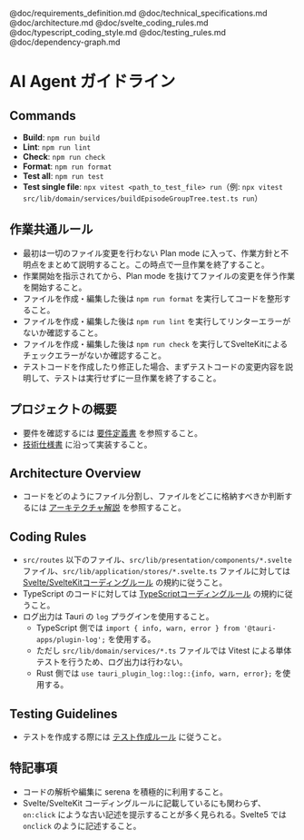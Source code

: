 @doc/requirements_definition.md
@doc/technical_specifications.md
@doc/architecture.md
@doc/svelte_coding_rules.md
@doc/typescript_coding_style.md
@doc/testing_rules.md
@doc/dependency-graph.md

# AI Agent ガイドライン

## Commands

- **Build**: `npm run build`
- **Lint**: `npm run lint`
- **Check**: `npm run check`
- **Format**: `npm run format`
- **Test all**: `npm run test`
- **Test single file**: `npx vitest <path_to_test_file> run`（例: `npx vitest src/lib/domain/services/buildEpisodeGroupTree.test.ts run`）

## 作業共通ルール

- 最初は一切のファイル変更を行わない Plan mode に入って、作業方針と不明点をまとめて説明すること。この時点で一旦作業を終了すること。
- 作業開始を指示されてから、Plan mode を抜けてファイルの変更を伴う作業を開始すること。
- ファイルを作成・編集した後は `npm run format` を実行してコードを整形すること。
- ファイルを作成・編集した後は `npm run lint` を実行してリンターエラーがないか確認すること。
- ファイルを作成・編集した後は `npm run check` を実行してSvelteKitによるチェックエラーがないか確認すること。
- テストコードを作成したり修正した場合、まずテストコードの変更内容を説明して、テストは実行せずに一旦作業を終了すること。

## プロジェクトの概要

- 要件を確認するには [要件定義書](doc/requirements_definition.md) を参照すること。
- [技術仕様書](doc/technical_specification.md) に沿って実装すること。

## Architecture Overview

- コードをどのようにファイル分割し、ファイルをどこに格納すべきか判断するには [アーキテクチャ解説](doc/architecture.md) を参照すること。

## Coding Rules

- `src/routes` 以下のファイル、`src/lib/presentation/components/*.svelte` ファイル、`src/lib/application/stores/*.svelte.ts` ファイルに対しては [Svelte/SvelteKitコーディングルール](doc/svelte_coding_rules.md) の規約に従うこと。
- TypeScript のコードに対しては [TypeScriptコーディングルール](doc/typescript_coding_style.md) の規約に従うこと。
- ログ出力は Tauri の `log` プラグインを使用すること。
  - TypeScript 側では `import { info, warn, error } from '@tauri-apps/plugin-log';` を使用する。
  - ただし `src/lib/domain/services/*.ts` ファイルでは Vitest による単体テストを行うため、ログ出力は行わない。
  - Rust 側では `use tauri_plugin_log::log::{info, warn, error};` を使用する。

## Testing Guidelines

- テストを作成する際には [テスト作成ルール](doc/testing_rules.md) に従うこと。

## 特記事項

- コードの解析や編集に serena を積極的に利用すること。
- Svelte/SvelteKit コーディングルールに記載しているにも関わらず、`on:click` にような古い記述を提示することが多く見られる。Svelte5 では `onclick` のように記述すること。
